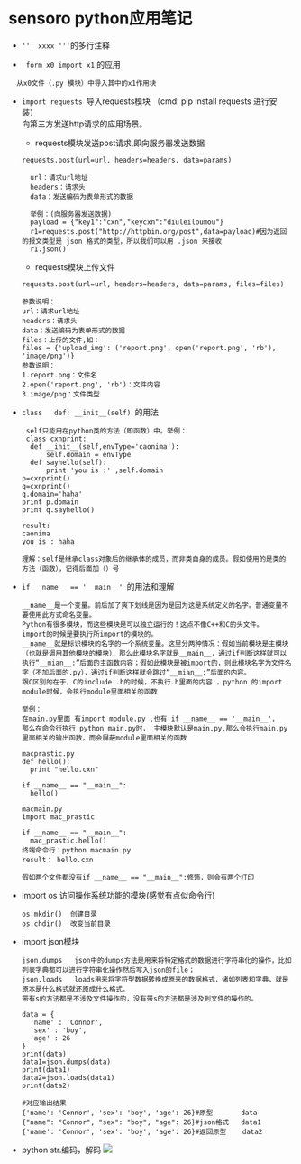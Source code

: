 # sensoro python应用笔记

+ `''' xxxx '''`的多行注释

+ ` form x0 import x1` 的应用
```
  从x0文件（.py 模块）中导入其中的x1作用块
```

+ `import requests `导入requests模块 （cmd: pip install requests 进行安装）<br>
  向第三方发送http请求的应用场景。
  + requests模块发送post请求,即向服务器发送数据
  ```
  requests.post(url=url, headers=headers, data=params)
  
    url：请求url地址
    headers：请求头
    data：发送编码为表单形式的数据
    
    举例：(向服务器发送数据)
    payload = {"key1":"cxn","keycxn":"diuleiloumou"}
    r1=requests.post("http://httpbin.org/post",data=payload)#因为返回的报文类型是 json 格式的类型，所以我们可以用 .json 来接收
    r1.json()
  ```
  
  + requests模块上传文件
  ```
  requests.post(url=url, headers=headers, data=params, files=files)
  
  参数说明：
  url：请求url地址
  headers：请求头
  data：发送编码为表单形式的数据
  files：上传的文件,如：
  files = {'upload_img': ('report.png', open('report.png', 'rb'), 'image/png')}
  参数说明：
  1.report.png：文件名
  2.open('report.png', 'rb')：文件内容
  3.image/png：文件类型
  ```

+ `class   def: __init__(self) `的用法<br>
  ```
   self只能用在python类的方法（即函数）中。举例：
   class cxnprint:
    def __init__(self,envType='caonima'):
        self.domain = envType
    def sayhello(self):
        print 'you is :' ,self.domain
  p=cxnprint()
  q=cxnprint()
  q.domain='haha'
  print p.domain
  print q.sayhello()
  
  result:
  caonima
  you is : haha
  
  理解：self是继承class对象后的继承体的成员，而非类自身的成员。假如使用的是类的方法（函数），记得后面加（）号
  ```
 
+ `if __name__ == '__main__' `的用法和理解
  ```
  __name__是一个变量。前后加了爽下划线是因为是因为这是系统定义的名字。普通变量不要使用此方式命名变量。
  Python有很多模块，而这些模块是可以独立运行的！这点不像C++和C的头文件。
  import的时候是要执行所import的模块的。
  __name__就是标识模块的名字的一个系统变量。这里分两种情况：假如当前模块是主模块（也就是调用其他模块的模块），那么此模块名字就是__main__，通过if判断这样就可以执行“__mian__:”后面的主函数内容；假如此模块是被import的，则此模块名字为文件名字（不加后面的.py），通过if判断这样就会跳过“__mian__:”后面的内容。
  跟C区别的在于，C的include .h的时候，不执行.h里面的内容 ，python 的import module时候，会执行module里面相关的函数

  举例：
  在main.py里面 有import module.py ,也有 if __name__ == '__main__'，
  那么在命令行执行 python main.py时， 主模块默认是main.py,那么会执行main.py里面相关的输出函数，而会屏蔽module里面相关的函数
  
  macprastic.py
  def hello():
    print "hello.cxn"
    
  if __name__ == "__main__":
    hello()
    
  macmain.py
  import mac_prastic

  if __name__ == "__main__":
    mac_prastic.hello()
  终端命令行：python macmain.py
  result： hello.cxn
  
  假如两个文件都没有if __name__ == "__main__":修饰，则会有两个打印
  ```

+ import os 访问操作系统功能的模块(感觉有点似命令行)<br>
  ```
  os.mkdir()  创建目录
  os.chdir()  改变当前目录
  
  ```
+ import json模块
  ```
  json.dumps   json中的dumps方法是用来将特定格式的数据进行字符串化的操作，比如列表字典都可以进行字符串化操作然后写入json的file；
  json.loads   loads用来将字符型数据转换成原来的数据格式，诸如列表和字典，就是原本是什么格式就还原成什么格式。
  带有s的方法都是不涉及文件操作的，没有带s的方法都是涉及到文件的操作的。
  
  data = {
    'name' : 'Connor',
    'sex' : 'boy',
    'age' : 26
  }
  print(data)
  data1=json.dumps(data)
  print(data1)
  data2=json.loads(data1)
  print(data2)

  #对应输出结果
  {'name': 'Connor', 'sex': 'boy', 'age': 26}#原型       data
  {"name": "Connor", "sex": "boy", "age": 26}#json格式   data1
  {'name': 'Connor', 'sex': 'boy', 'age': 26}#返回原型    data2
  
  ```
+ python str.编码，解码
![](https://raw.githubusercontent.com/leadercxn/SENSORO/9bef8c89d9f887bdfceadb25f3956399106dfb1f/python/python字符串的编码解码.png)



